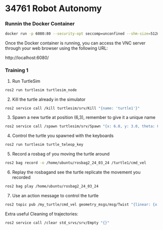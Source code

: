 # 34761 Robot Autonomy 

### Runnin the Docker Container
```bash
docker run -p 6080:80 --security-opt seccomp=unconfined --shm-size=512m tiryoh/ros2-desktop-vnc:humble
```

Once the Docker container is running, you can access the VNC server through your web browser using the following URL:

http://localhost:6080/


### Training 1

1. Run TurtleSim
```bash  
ros2 run turtlesim turtlesim_node 
```
2. Kill the turtle already in the simulator
```bash 
ros2 service call /kill turtlesim/srv/Kill "{name: 'turtle1'}"
```
3. Spawn a new turtle at position (6,3), remember to give it a unique name
```bash 
ros2 service call /spawn turtlesim/srv/Spawn "{x: 6.0, y: 3.0, theta: 0.0, name: 'my_turtle'}"
```
4. Control the turtle you spawned with the keyboards
```bash 
ros2 run turtlesim turtle_teleop_key
```
5. Record a rosbag of you moving the turtle around
```bash 
ros2 bag record -o /home/ubuntu/rosbag2_24_03_24 /turtle1/cmd_vel
```
6. Replay the rosbagand see the turtle replicate the movement you recorded
```bash 
ros2 bag play /home/ubuntu/rosbag2_24_03_24
```
7. Use an action message to control the turtle
```bash 
ros2 topic pub /my_turtle/cmd_vel geometry_msgs/msg/Twist "{linear: {x: 2.0, y: 0.0, z: 0.0}, angular: {x: 0.0, y: 0.0, z: 1.8}}"
```

Extra useful 
Cleaning of trajectories:
```bash 
ros2 service call /clear std_srvs/srv/Empty "{}"

```


